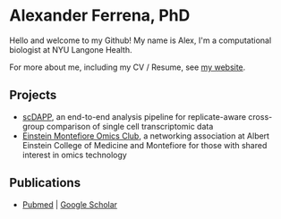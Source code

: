 # Alexander Ferrena, PhD


Hello and welcome to my Github! My name is Alex, I'm a computational biologist at NYU Langone Health.

For more about me, including my CV / Resume, see [my website](https://ferrenaalexander.github.io/).


## Projects

- [scDAPP](https://github.com/bioinfoDZ/scDAPP), an end-to-end analysis pipeline for replicate-aware cross-group comparison of single cell transcriptomic data
- [Einstein Montefiore Omics Club](https://einsteinomics.github.io/), a networking association at Albert Einstein College of Medicine and Montefiore for those with shared interest in omics technology

## Publications

- [Pubmed](https://pubmed.ncbi.nlm.nih.gov/?term=Ferrena+A&sort=date) | [Google Scholar](https://scholar.google.com/citations?user=JxsoUUQAAAAJ&hl=en&authuser=1&oi=ao)
